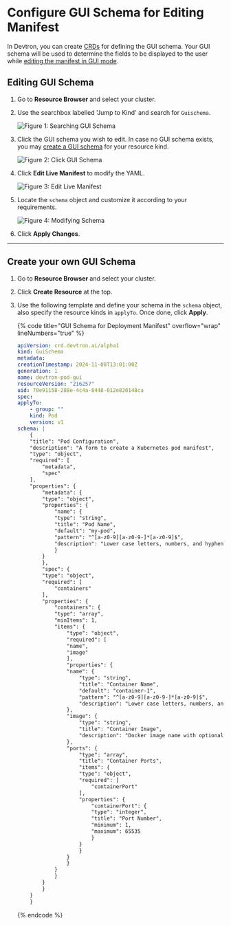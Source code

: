 # Configure GUI Schema for Editing Manifest

In Devtron, you can create [CRDs](../resources/glossary.md#crd) for defining the GUI schema. Your GUI schema will be used to determine the fields to be displayed to the user while [editing the manifest in GUI mode](../resource-browser/manage-resources.md#edit-using-gui).

## Editing GUI Schema

1. Go to **Resource Browser** and select your cluster.

2. Use the searchbox labelled 'Jump to Kind' and search for `Guischema`.

    ![Figure 1: Searching GUI Schema](https://devtron-public-asset.s3.us-east-2.amazonaws.com/images/kubernetes-resource-browser/search-gui-schema.gif)

3. Click the GUI schema you wish to edit. In case no GUI schema exists, you may [create a GUI schema](#create-your-own-gui-schema) for your resource kind.

    ![Figure 2: Click GUI Schema](https://devtron-public-asset.s3.us-east-2.amazonaws.com/images/kubernetes-resource-browser/click-schema.gif)

4. Click **Edit Live Manifest** to modify the YAML.

    ![Figure 3: Edit Live Manifest](https://devtron-public-asset.s3.us-east-2.amazonaws.com/images/kubernetes-resource-browser/edit-live-manifest.gif)

5. Locate the `schema` object and customize it according to your requirements.

    ![Figure 4: Modifying Schema](https://devtron-public-asset.s3.us-east-2.amazonaws.com/images/kubernetes-resource-browser/locate-schema.gif)

6. Click **Apply Changes**.

---

## Create your own GUI Schema

1. Go to **Resource Browser** and select your cluster.

2. Click **Create Resource** at the top.

3. Use the following template and define your schema in the `schema` object, also specify the resource kinds in `applyTo`. Once done, click **Apply**.

    {% code title="GUI Schema for Deployment Manifest" overflow="wrap" lineNumbers="true" %}
    ```yml
    apiVersion: crd.devtron.ai/alpha1
    kind: GuiSchema
    metadata:
    creationTimestamp: 2024-11-08T13:01:00Z
    generation: 1
    name: devtron-pod-gui
    resourceVersion: "216257"
    uid: 70e91158-288e-4c4a-8448-012e820148ca
    spec:
    applyTo:
        - group: ""
        kind: Pod
        version: v1
    schema: |
        {
        "title": "Pod Configuration",
        "description": "A form to create a Kubernetes pod manifest",
        "type": "object",
        "required": [
            "metadata",
            "spec"
        ],
        "properties": {
            "metadata": {
            "type": "object",
            "properties": {
                "name": {
                "type": "string",
                "title": "Pod Name",
                "default": "my-pod",
                "pattern": "^[a-z0-9][a-z0-9-]*[a-z0-9]$",
                "description": "Lower case letters, numbers, and hyphens only"
                }
            }
            },
            "spec": {
            "type": "object",
            "required": [
                "containers"
            ],
            "properties": {
                "containers": {
                "type": "array",
                "minItems": 1,
                "items": {
                    "type": "object",
                    "required": [
                    "name",
                    "image"
                    ],
                    "properties": {
                    "name": {
                        "type": "string",
                        "title": "Container Name",
                        "default": "container-1",
                        "pattern": "^[a-z0-9][a-z0-9-]*[a-z0-9]$",
                        "description": "Lower case letters, numbers, and hyphens only"
                    },
                    "image": {
                        "type": "string",
                        "title": "Container Image",
                        "description": "Docker image name with optional tag (e.g., nginx:1.14.2)"
                    },
                    "ports": {
                        "type": "array",
                        "title": "Container Ports",
                        "items": {
                        "type": "object",
                        "required": [
                            "containerPort"
                        ],
                        "properties": {
                            "containerPort": {
                            "type": "integer",
                            "title": "Port Number",
                            "minimum": 1,
                            "maximum": 65535
                            }
                        }
                        }
                    }
                    }
                }
                }
            }
            }
        }
        }
    ```
    {% endcode %}
